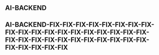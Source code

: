 ## AI-BACKEND
## AI-BACKEND-FIX-FIX-FIX-FIX-FIX-FIX-FIX-FIX-FIX-FIX-FIX-FIX-FIX-FIX-FIX-FIX-FIX-FIX-FIX-FIX-FIX-FIX-FIX-FIX-FIX-FIX-FIX-FIX-FIX-FIX-FIX-FIX-FIX-FIX-FIX
